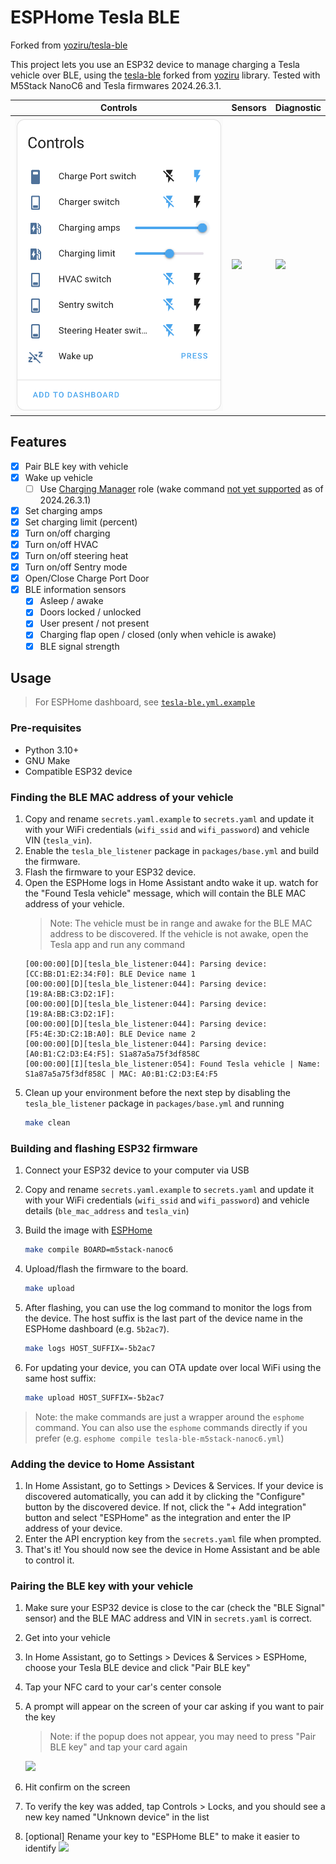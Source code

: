 # ESPHome Tesla BLE

Forked from [yoziru/tesla-ble](https://github.com/yoziru/esphome-tesla-ble) 

This project lets you use an ESP32 device to manage charging a Tesla vehicle over BLE, using the [tesla-ble](http://github.com/Snuffy2/tesla-ble) forked from [yoziru](http://github.com/yoziru/tesla-ble) library.
Tested with M5Stack NanoC6 and Tesla firmwares 2024.26.3.1.

| Controls | Sensors | Diagnostic |
| - | - | - |
| <img src="./docs/ha-controls.png"> | <img src="./docs/ha-sensors.png"> | <img src="./docs/ha-diagnostic.png"> |


## Features
- [x] Pair BLE key with vehicle
- [x] Wake up vehicle
  - [ ] Use [Charging Manager](https://github.com/teslamotors/vehicle-command/blob/main/pkg/protocol/protocol.md#roles) role (wake command [not yet supported](https://github.com/teslamotors/vehicle-command/issues/232#issuecomment-2181503570) as of 2024.26.3.1)
- [x] Set charging amps
- [x] Set charging limit (percent)
- [x] Turn on/off charging
- [x] Turn on/off HVAC
- [x] Turn on/off steering heat 
- [x] Turn on/off Sentry mode
- [x] Open/Close Charge Port Door
- [x] BLE information sensors
  - [x] Asleep / awake
  - [x] Doors locked / unlocked
  - [x] User present / not present
  - [x] Charging flap open / closed (only when vehicle is awake)
  - [x] BLE signal strength 

## Usage

> For ESPHome dashboard, see [`tesla-ble.yml.example`](./tesla-ble.yml.example)

### Pre-requisites
- Python 3.10+
- GNU Make
- Compatible ESP32 device

### Finding the BLE MAC address of your vehicle

1. Copy and rename `secrets.yaml.example` to `secrets.yaml` and update it with your WiFi credentials (`wifi_ssid` and `wifi_password`) and vehicle VIN (`tesla_vin`).
1. Enable the `tesla_ble_listener` package in `packages/base.yml` and build the firmware.
1. Flash the firmware to your ESP32 device.
1. Open the ESPHome logs in Home Assistant andto wake it up. watch for the "Found Tesla vehicle" message, which will contain the BLE MAC address of your vehicle.
    > Note: The vehicle must be in range and awake for the BLE MAC address to be discovered. If the vehicle is not awake, open the Tesla app and run any command 
    ```log
    [00:00:00][D][tesla_ble_listener:044]: Parsing device: [CC:BB:D1:E2:34:F0]: BLE Device name 1
    [00:00:00][D][tesla_ble_listener:044]: Parsing device: [19:8A:BB:C3:D2:1F]: 
    [00:00:00][D][tesla_ble_listener:044]: Parsing device: [19:8A:BB:C3:D2:1F]:
    [00:00:00][D][tesla_ble_listener:044]: Parsing device: [F5:4E:3D:C2:1B:A0]: BLE Device name 2
    [00:00:00][D][tesla_ble_listener:044]: Parsing device: [A0:B1:C2:D3:E4:F5]: S1a87a5a75f3df858C
    [00:00:00][I][tesla_ble_listener:054]: Found Tesla vehicle | Name: S1a87a5a75f3df858C | MAC: A0:B1:C2:D3:E4:F5
    ```
1. Clean up your environment before the next step by disabling the `tesla_ble_listener` package in `packages/base.yml` and running
    ```sh
    make clean
    ```


### Building and flashing ESP32 firmware
1. Connect your ESP32 device to your computer via USB
1. Copy and rename `secrets.yaml.example` to `secrets.yaml` and update it with your WiFi credentials (`wifi_ssid` and `wifi_password`) and vehicle details (`ble_mac_address` and `tesla_vin`)
1. Build the image with [ESPHome](https://esphome.io/guides/getting_started_command_line.html)

    ```sh
    make compile BOARD=m5stack-nanoc6
    ```

1. Upload/flash the firmware to the board.

    ```sh
    make upload
    ```

1. After flashing, you can use the log command to monitor the logs from the device. The host suffix is the last part of the device name in the ESPHome dashboard (e.g. `5b2ac7`).
    ```sh
    make logs HOST_SUFFIX=-5b2ac7
    ```

1. For updating your device, you can OTA update over local WiFi using the same host suffix:
    ```sh
    make upload HOST_SUFFIX=-5b2ac7
    ```

> Note: the make commands are just a wrapper around the `esphome` command. You can also use the `esphome` commands directly if you prefer (e.g. `esphome compile tesla-ble-m5stack-nanoc6.yml`)

### Adding the device to Home Assistant

1. In Home Assistant, go to Settings > Devices & Services. If your device is  discovered automatically, you can add it by clicking the "Configure" button by the discovered device. If not, click the "+ Add integration" button and select "ESPHome" as the integration and enter the IP address of your device.
2. Enter the API encryption key from the `secrets.yaml` file when prompted.
3. That's it! You should now see the device in Home Assistant and be able to control it.


### Pairing the BLE key with your vehicle
1. Make sure your ESP32 device is close to the car (check the "BLE Signal" sensor) and the BLE MAC address and VIN in `secrets.yaml` is correct.
1. Get into your vehicle
1. In Home Assistant, go to Settings > Devices & Services > ESPHome, choose your Tesla BLE device and click "Pair BLE key"
1. Tap your NFC card to your car's center console
1. A prompt will appear on the screen of your car asking if you want to pair the key
    > Note: if the popup does not appear, you may need to press "Pair BLE key" and tap your card again

    <img src="./docs/vehicle-pair-request.png" width="500">
1. Hit confirm on the screen
1. To verify the key was added, tap Controls > Locks, and you should see a new key named "Unknown device" in the list
1. [optional] Rename your key to "ESPHome BLE" to make it easier to identify
    <img src="./docs/vehicle-locks.png" width="500">
